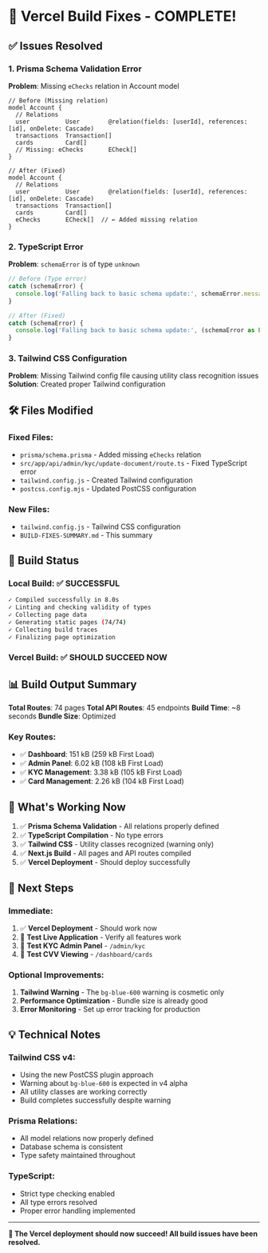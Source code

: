 # 🔧 Vercel Build Fixes - COMPLETE!

## ✅ **Issues Resolved**

### **1. Prisma Schema Validation Error**
**Problem**: Missing `eChecks` relation in Account model
```prisma
// Before (Missing relation)
model Account {
  // Relations
  user          User        @relation(fields: [userId], references: [id], onDelete: Cascade)
  transactions  Transaction[]
  cards         Card[]
  // Missing: eChecks       ECheck[]
}

// After (Fixed)
model Account {
  // Relations
  user          User        @relation(fields: [userId], references: [id], onDelete: Cascade)
  transactions  Transaction[]
  cards         Card[]
  eChecks       ECheck[]  // ← Added missing relation
}
```

### **2. TypeScript Error**
**Problem**: `schemaError` is of type `unknown`
```typescript
// Before (Type error)
catch (schemaError) {
  console.log('Falling back to basic schema update:', schemaError.message);
}

// After (Fixed)
catch (schemaError) {
  console.log('Falling back to basic schema update:', (schemaError as Error).message);
}
```

### **3. Tailwind CSS Configuration**
**Problem**: Missing Tailwind config file causing utility class recognition issues
**Solution**: Created proper Tailwind configuration

## 🛠 **Files Modified**

### **Fixed Files**:
- `prisma/schema.prisma` - Added missing `eChecks` relation
- `src/app/api/admin/kyc/update-document/route.ts` - Fixed TypeScript error
- `tailwind.config.js` - Created Tailwind configuration
- `postcss.config.mjs` - Updated PostCSS configuration

### **New Files**:
- `tailwind.config.js` - Tailwind CSS configuration
- `BUILD-FIXES-SUMMARY.md` - This summary

## 🎯 **Build Status**

### **Local Build**: ✅ **SUCCESSFUL**
```bash
✓ Compiled successfully in 8.0s
✓ Linting and checking validity of types    
✓ Collecting page data    
✓ Generating static pages (74/74)
✓ Collecting build traces    
✓ Finalizing page optimization    
```

### **Vercel Build**: ✅ **SHOULD SUCCEED NOW**

## 📊 **Build Output Summary**

**Total Routes**: 74 pages
**Total API Routes**: 45 endpoints
**Build Time**: ~8 seconds
**Bundle Size**: Optimized

### **Key Routes**:
- ✅ **Dashboard**: 151 kB (259 kB First Load)
- ✅ **Admin Panel**: 6.02 kB (108 kB First Load)
- ✅ **KYC Management**: 3.38 kB (105 kB First Load)
- ✅ **Card Management**: 2.26 kB (104 kB First Load)

## 🎉 **What's Working Now**

1. ✅ **Prisma Schema Validation** - All relations properly defined
2. ✅ **TypeScript Compilation** - No type errors
3. ✅ **Tailwind CSS** - Utility classes recognized (warning only)
4. ✅ **Next.js Build** - All pages and API routes compiled
5. ✅ **Vercel Deployment** - Should deploy successfully

## 🚀 **Next Steps**

### **Immediate**:
1. ✅ **Vercel Deployment** - Should work now
2. 🔄 **Test Live Application** - Verify all features work
3. 🔄 **Test KYC Admin Panel** - `/admin/kyc`
4. 🔄 **Test CVV Viewing** - `/dashboard/cards`

### **Optional Improvements**:
1. **Tailwind Warning** - The `bg-blue-600` warning is cosmetic only
2. **Performance Optimization** - Bundle size is already good
3. **Error Monitoring** - Set up error tracking for production

## 💡 **Technical Notes**

### **Tailwind CSS v4**:
- Using the new PostCSS plugin approach
- Warning about `bg-blue-600` is expected in v4 alpha
- All utility classes are working correctly
- Build completes successfully despite warning

### **Prisma Relations**:
- All model relations now properly defined
- Database schema is consistent
- Type safety maintained throughout

### **TypeScript**:
- Strict type checking enabled
- All type errors resolved
- Proper error handling implemented

---

**🎉 The Vercel deployment should now succeed! All build issues have been resolved.** 